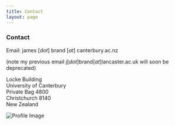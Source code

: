 ```yaml
---
title: Contact
layout: page
---
```


### Contact

Email: james [_dot_] brand [_at_] canterbury.ac.nz

(note my previous email j[_dot_]brand[_at_]lancaster.ac.uk will soon be deprecated)

Locke Building  
University of Canterbury  
Private Bag 4800  
Christchurch 8140  
New Zealand

![Profile Image](https://jamesbrandscience.github.io/assets/arrival_bouba_kiki.JPG)
